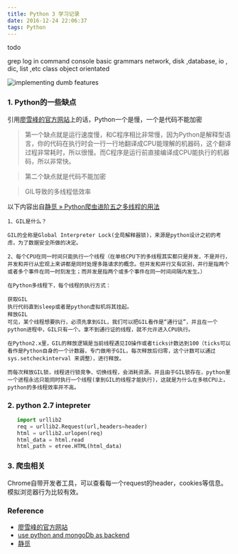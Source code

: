 ```yaml
---
title: Python 3 学习记录
date: 2016-12-24 22:06:37
tags: Python
---
```


todo 

<!-- install mongoDb(better performance than sql) -->
<!-- install pip -->
grep log in command console
basic grammars
network, disk ,database, io , dic, list ,etc
class object orientated  


![implementing dumb features](http://odzl05jxx.bkt.clouddn.com/implementingdumbfeatures-big.png?imageView2/2/w/500)


<!-- more -->


### 1. Python的一些缺点
引用[廖雪峰的官方网站](http://www.liaoxuefeng.com/)上的话，Python一个是慢，一个是代码不能加密

> 第一个缺点就是运行速度慢，和C程序相比非常慢，因为Python是解释型语言，你的代码在执行时会一行一行地翻译成CPU能理解的机器码，这个翻译过程非常耗时，所以很慢。而C程序是运行前直接编译成CPU能执行的机器码，所以非常快。


> 第二个缺点就是代码不能加密

> GIL导致的多线程低效率

以下内容出自[静觅 » Python爬虫进阶五之多线程的用法](http://cuiqingcai.com/3325.html)
```text
1、GIL是什么？

GIL的全称是Global Interpreter Lock(全局解释器锁)，来源是python设计之初的考虑，为了数据安全所做的决定。

2、每个CPU在同一时间只能执行一个线程（在单核CPU下的多线程其实都只是并发，不是并行，并发和并行从宏观上来讲都是同时处理多路请求的概念。但并发和并行又有区别，并行是指两个或者多个事件在同一时刻发生；而并发是指两个或多个事件在同一时间间隔内发生。）

在Python多线程下，每个线程的执行方式：

获取GIL
执行代码直到sleep或者是python虚拟机将其挂起。
释放GIL
可见，某个线程想要执行，必须先拿到GIL，我们可以把GIL看作是“通行证”，并且在一个python进程中，GIL只有一个。拿不到通行证的线程，就不允许进入CPU执行。

在Python2.x里，GIL的释放逻辑是当前线程遇见IO操作或者ticks计数达到100（ticks可以看作是Python自身的一个计数器，专门做用于GIL，每次释放后归零，这个计数可以通过 sys.setcheckinterval 来调整），进行释放。

而每次释放GIL锁，线程进行锁竞争、切换线程，会消耗资源。并且由于GIL锁存在，python里一个进程永远只能同时执行一个线程(拿到GIL的线程才能执行)，这就是为什么在多核CPU上，python的多线程效率并不高。
```

### 2. python 2.7 intepreter

```python
   import urllib2
   req = urllib2.Request(url,headers=header)
   html = urllib2.urlopen(req)
   html_data = html.read
   html_path = etree.HTML(html_data)	
```   

### 3. 爬虫相关
Chrome自带开发者工具，可以查看每一个request的header，cookies等信息。模拟浏览器行为比较有效。



### Reference
- [廖雪峰的官方网站](http://www.liaoxuefeng.com/)
- [use python and mongoDb as backend](https://zhuanlan.zhihu.com/p/20488077?columnSlug=kotandroid)
- [静觅](http://cuiqingcai.com/category/technique/python) 


